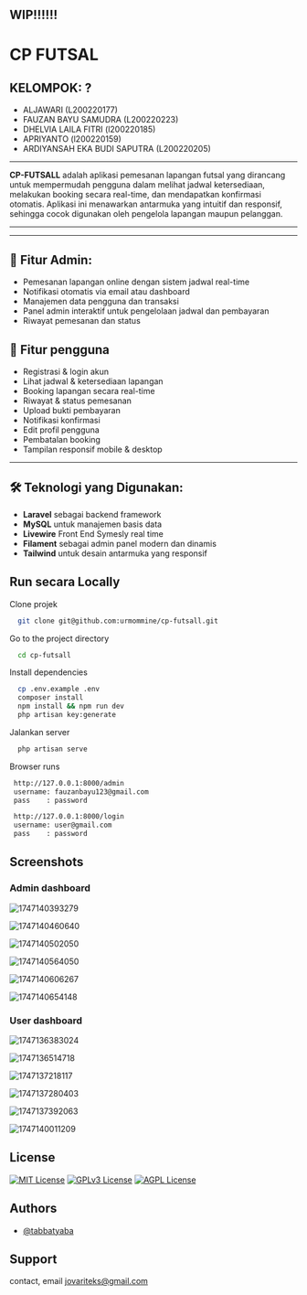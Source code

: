 ## **WIP**‼️‼️‼️

# CP FUTSAL

## KELOMPOK: ?

- ALJAWARI (L200220177)
- FAUZAN BAYU SAMUDRA (L200220223)
- DHELVIA LAILA FITRI (l200220185)
- APRIYANTO (l200220159)
- ARDIYANSAH EKA BUDI SAPUTRA (L200220205)

---

**CP-FUTSALL** adalah aplikasi pemesanan lapangan futsal yang dirancang untuk mempermudah pengguna dalam melihat jadwal ketersediaan, melakukan booking secara real-time, dan mendapatkan konfirmasi otomatis. Aplikasi ini menawarkan antarmuka yang intuitif dan responsif, sehingga cocok digunakan oleh pengelola lapangan maupun pelanggan.

---

---

## 🔹 **Fitur Admin:**

- Pemesanan lapangan online dengan sistem jadwal real-time
- Notifikasi otomatis via email atau dashboard
- Manajemen data pengguna dan transaksi
- Panel admin interaktif untuk pengelolaan jadwal dan pembayaran
- Riwayat pemesanan dan status

## 🔹 **Fitur pengguna**

- Registrasi & login akun
- Lihat jadwal & ketersediaan lapangan
- Booking lapangan secara real-time
- Riwayat & status pemesanan
- Upload bukti pembayaran
- Notifikasi konfirmasi
- Edit profil pengguna
- Pembatalan booking
- Tampilan responsif mobile & desktop

---

## 🛠️ **Teknologi yang Digunakan:**

- **Laravel** sebagai backend framework
- **MySQL** untuk manajemen basis data
- **Livewire** Front End Symesly real time
- **Filament** sebagai admin panel modern dan dinamis
- **Tailwind** untuk desain antarmuka yang responsif

## Run secara Locally

Clone projek

```bash
  git clone git@github.com:urmommine/cp-futsall.git
```

Go to the project directory

```bash
  cd cp-futsall
```

Install dependencies

```bash
  cp .env.example .env
  composer install
  npm install && npm run dev
  php artisan key:generate

```

Jalankan server

```bash
  php artisan serve
```

Browser runs

```bash
 http://127.0.0.1:8000/admin
 username: fauzanbayu123@gmail.com
 pass    : password

 http://127.0.0.1:8000/login
 username: user@gmail.com
 pass    : password
```

## Screenshots

### Admin dashboard


![1747140393279](image/README/1747140393279.png)

![1747140460640](image/README/1747140460640.png)

![1747140502050](image/README/1747140502050.png)

![1747140564050](image/README/1747140564050.png)

![1747140606267](image/README/1747140606267.png)

![1747140654148](image/README/1747140654148.png)



### User dashboard

![1747136383024](image/README/1747136383024.png)

![1747136514718](image/README/1747136514718.png)

![1747137218117](image/README/1747137218117.png)

![1747137280403](image/README/1747137280403.png)

![1747137392063](image/README/1747137392063.png)

![1747140011209](image/README/1747140011209.png)

## License

[![MIT License](https://img.shields.io/badge/License-MIT-green.svg)](https://choosealicense.com/licenses/mit/)
[![GPLv3 License](https://img.shields.io/badge/License-GPL%20v3-yellow.svg)](https://opensource.org/licenses/)
[![AGPL License](https://img.shields.io/badge/license-AGPL-blue.svg)](http://www.gnu.org/licenses/agpl-3.0)

## Authors

- [@tabbatyaba](https://www.instagram.com/tabbatyaba)

## Support

contact, email jovariteks@gmail.com
